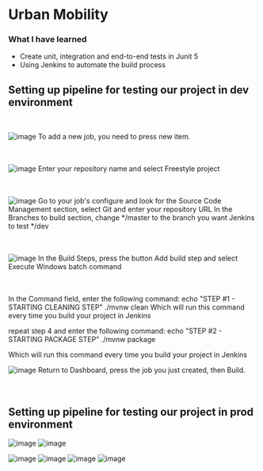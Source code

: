 # Urban Mobility

### What I have learned
- Create unit, integration and end-to-end tests in Junit 5
- Using Jenkins to automate the build process

## Setting up pipeline for testing our project in dev environment
<br />

![image](https://github.com/rodercode/urban-mobility/assets/54941923/068e5439-a1cc-4a13-90b2-4068445158bf)
To add a new job, you need to press new item.
<br />
<br />
<br />

![image](https://github.com/rodercode/urban-mobility/assets/54941923/bf4fc827-df8b-417a-8fd8-3a8cbd8cf92c)
Enter your repository name and select Freestyle project
<br />
<br />
<br />

![image](https://github.com/rodercode/urban-mobility/assets/54941923/38e976bd-9216-4c3b-81c9-9debcde2aa9d)
Go to your job's configure and look for the Source Code Management section, select Git and enter your repository URL
In the Branches to build section, change */master to the branch you want Jenkins to test */dev
<br />
<br />
<br />

![image](https://github.com/rodercode/urban-mobility/assets/54941923/9ba97421-ea62-4c5f-b674-a99d17288bda)
In the Build Steps, press the button Add build step and select Execute Windows batch command
<br />
<br />
<br />

In the Command field, enter the following command:
    echo "STEP #1 - STARTING CLEANING STEP" 
    ./mvnw clean
Which will run this command every time you build your project in Jenkins

repeat step 4 and enter the following command:
    echo "STEP #2 - STARTING PACKAGE STEP" 
    ./mvnw package

Which will run this command every time you build your project in Jenkins

![image](https://github.com/rodercode/urban-mobility/assets/54941923/3b7c174b-5051-46e8-ae21-1c6516c715ef)
Return to Dashboard, press the job you just created, then Build.
<br />
<br />
<br />

## Setting up pipeline for testing our project in prod environment
![image](https://github.com/rodercode/urban-mobility/assets/54941923/6287d6a4-d661-4ec7-9b2e-aa312d48b53d)
![image](https://github.com/rodercode/urban-mobility/assets/54941923/fc13edd5-cf5d-4eed-8c38-4ebfd93b9c4e)

![image](https://github.com/rodercode/urban-mobility/assets/54941923/c3b8f623-dbd2-4544-8a07-3933f8f04cad)
![image](https://github.com/rodercode/urban-mobility/assets/54941923/88bd210b-17b1-4e45-b948-386be9a434c4)
![image](https://github.com/rodercode/urban-mobility/assets/54941923/2f4de45d-4971-41c0-8821-696d06fcea6b)
![image](https://github.com/rodercode/urban-mobility/assets/54941923/b026b2d1-ce9f-4773-a54c-07747e2de3e8)







